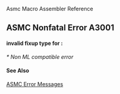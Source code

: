Asmc Macro Assembler Reference

## ASMC Nonfatal Error A3001

#### invalid fixup type for <format>:</format>

_* Non ML compatible error_

#### See Also

[ASMC Error Messages](readme.md)